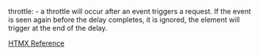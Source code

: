 throttle:<timing declaration> - a throttle will occur after an event triggers a request.
If the event is seen again before the delay completes, it is ignored, the element will trigger at the end of the delay.



[HTMX Reference](https://htmx.org/attributes/hx-trigger/)
